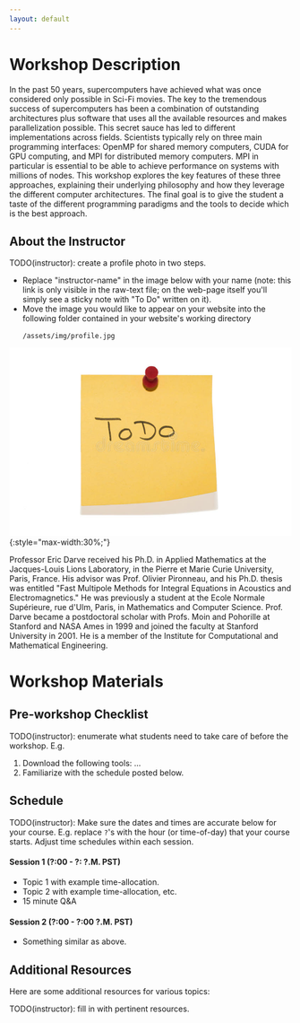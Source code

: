 ```yaml
---
layout: default
---
```


# Workshop Description

In the past 50 years, supercomputers have achieved what was once considered only possible in Sci-Fi movies.
The key to the tremendous success of supercomputers has been a combination of outstanding architectures plus software that uses all the available resources and makes parallelization possible.
This secret sauce has led to different implementations across fields.
Scientists typically rely on three main programming interfaces: OpenMP for shared memory computers, CUDA for GPU computing, and MPI for distributed memory computers.
MPI in particular is essential to be able to achieve performance on systems with millions of nodes.
This workshop explores the key features of these three approaches, explaining their underlying philosophy and how they leverage the different computer architectures.
The final goal is to give the student a taste of the different programming paradigms and the tools to decide which is the best approach.

## About the Instructor

TODO(instructor): create a profile photo in two steps.

  * Replace "instructor-name" in the image below with your name (note: this link
is only visible in the raw-text file; on the web-page itself you'll simply see a
sticky note with "To Do" written on it).
  * Move the image you would like to appear on your website into the 
    following folder contained in your website's working directory
    ```
    /assets/img/profile.jpg
    ```
![Eric Darve](/assets/img/profile.jpg){:style="max-width:30%;"}

Professor Eric Darve received his Ph.D.
in Applied Mathematics at the Jacques-Louis Lions Laboratory, in the Pierre et Marie Curie University, Paris, France.
His advisor was Prof. Olivier Pironneau, and his Ph.D. thesis was entitled "Fast Multipole Methods for Integral Equations in Acoustics and Electromagnetics."
He was previously a student at the Ecole Normale Supérieure, rue d'Ulm, Paris, in Mathematics and Computer Science.
Prof. Darve became a postdoctoral scholar with Profs.
Moin and Pohorille at Stanford and NASA Ames in 1999 and joined the faculty at Stanford University in 2001.
He is a member of the Institute for Computational and Mathematical Engineering.

# Workshop Materials

## Pre-workshop Checklist
TODO(instructor): enumerate what students need to take care of before the
workshop. E.g.

1. Download the following tools: ...
2. Familiarize with the schedule posted below.

## Schedule
TODO(instructor): Make sure the dates and times are accurate below for your
course. E.g. replace `?`'s with the hour (or time-of-day) 
that your course starts. Adjust time schedules within each session.

#### Session 1 (?:00 - ?: ?.M. PST)
  - Topic 1 with example time-allocation.
  - Topic 2 with example time-allocation, etc.
  - 15 minute Q&A
  
#### Session 2 (?:00 - ?:00 ?.M. PST)
  - Something similar as above.

## Additional Resources

Here are some additional resources for various topics:

TODO(instructor): fill in with pertinent resources.






